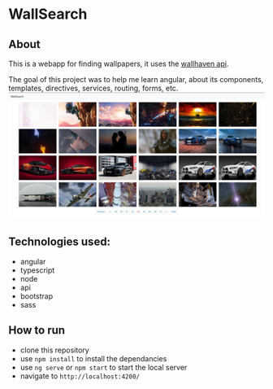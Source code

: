 # WallSearch

## About
This is a webapp for finding wallpapers, it uses the [wallhaven api](https://wallhaven.cc/help/api). 

The goal of this project was to help me learn angular, about its components, templates, directives, services, routing, forms, etc.
![webapp](https://raw.githubusercontent.com/maturc/wall-search/master/preview.jpg)

## Technologies used:
* angular
* typescript
* node
* api
* bootstrap
* sass

## How to run
 * clone this repository
 * use `npm install` to install the dependancies
 * use `ng serve` or `npm start` to start the local server
 * navigate to `http://localhost:4200/`
